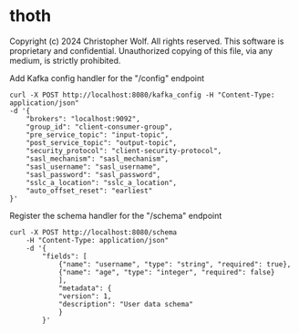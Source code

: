 # thoth
Copyright (c) 2024 Christopher Wolf. All rights reserved.
This software is proprietary and confidential.
Unauthorized copying of this file, via any medium, is strictly prohibited.

Add Kafka config handler for the "/config" endpoint
```
curl -X POST http://localhost:8080/kafka_config -H "Content-Type: application/json" 
-d '{
    "brokers": "localhost:9092",
    "group_id": "client-consumer-group",
    "pre_service_topic": "input-topic",
    "post_service_topic": "output-topic",
    "security_protocol": "client-security-protocol",
    "sasl_mechanism": "sasl_mechanism",
    "sasl_username": "sasl_username",
    "sasl_password": "sasl_password",
    "sslc_a_location": "sslc_a_location",
    "auto_offset_reset": "earliest"
}'
```
Register the schema handler for the "/schema" endpoint
```
curl -X POST http://localhost:8080/schema 
	-H "Content-Type: application/json" 
	-d '{
		"fields": [
			{"name": "username", "type": "string", "required": true},
			{"name": "age", "type": "integer", "required": false}
			],
			"metadata": {
			"version": 1,
			"description": "User data schema"
			}
		}'
```